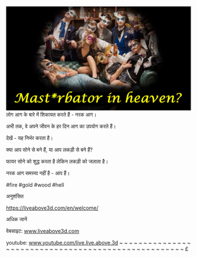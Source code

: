 ![Video cover image](../cover.jpg)
लोग आग के बारे में शिकायत करते हैं - नरक आग।

अभी तक, वे अपने जीवन के हर दिन आग का उपयोग करते हैं।

देखें - यह निर्भर करता है।

क्या आप सोने से बने हैं, या आप लकड़ी से बने हैं?

फायर सोने को शुद्ध करता है लेकिन लकड़ी को जलाता है।

नरक आग समस्या नहीं है - आप हैं।


#fire #gold #wood #hell


अनुशंसित

https://liveabove3d.com/en/welcome/


अधिक जानें

वेबसाइट: www.liveabove3d.com

youtube: www.youtube.com/live.live.above.3d ~ ~ ~ ~ ~ ~ ~ ~ ~ ~ ~ ~ ~ ~ ~ ~ ~ ~ ~ ~ ~ ~ ~ ~ ~ ~ ~ ~ ~ ~ ~ ~ ~ ~ ~ ~ ~ ~ ~ ~ ~ ~ ~ ~ ~ ~ ~ ~ ~ ~ ~ ~ £




